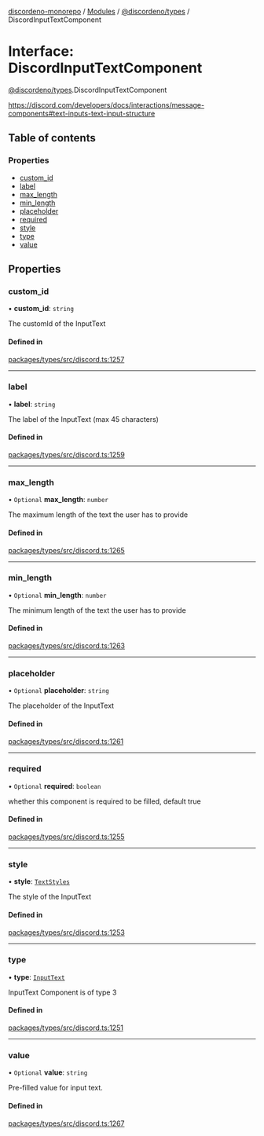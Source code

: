 [discordeno-monorepo](../README.md) / [Modules](../modules.md) / [@discordeno/types](../modules/discordeno_types.md) / DiscordInputTextComponent

# Interface: DiscordInputTextComponent

[@discordeno/types](../modules/discordeno_types.md).DiscordInputTextComponent

https://discord.com/developers/docs/interactions/message-components#text-inputs-text-input-structure

## Table of contents

### Properties

- [custom_id](discordeno_types.DiscordInputTextComponent.md#custom_id)
- [label](discordeno_types.DiscordInputTextComponent.md#label)
- [max_length](discordeno_types.DiscordInputTextComponent.md#max_length)
- [min_length](discordeno_types.DiscordInputTextComponent.md#min_length)
- [placeholder](discordeno_types.DiscordInputTextComponent.md#placeholder)
- [required](discordeno_types.DiscordInputTextComponent.md#required)
- [style](discordeno_types.DiscordInputTextComponent.md#style)
- [type](discordeno_types.DiscordInputTextComponent.md#type)
- [value](discordeno_types.DiscordInputTextComponent.md#value)

## Properties

### custom_id

• **custom_id**: `string`

The customId of the InputText

#### Defined in

[packages/types/src/discord.ts:1257](https://github.com/deepsarda/discordeno/blob/c6dc30bb/packages/types/src/discord.ts#L1257)

---

### label

• **label**: `string`

The label of the InputText (max 45 characters)

#### Defined in

[packages/types/src/discord.ts:1259](https://github.com/deepsarda/discordeno/blob/c6dc30bb/packages/types/src/discord.ts#L1259)

---

### max_length

• `Optional` **max_length**: `number`

The maximum length of the text the user has to provide

#### Defined in

[packages/types/src/discord.ts:1265](https://github.com/deepsarda/discordeno/blob/c6dc30bb/packages/types/src/discord.ts#L1265)

---

### min_length

• `Optional` **min_length**: `number`

The minimum length of the text the user has to provide

#### Defined in

[packages/types/src/discord.ts:1263](https://github.com/deepsarda/discordeno/blob/c6dc30bb/packages/types/src/discord.ts#L1263)

---

### placeholder

• `Optional` **placeholder**: `string`

The placeholder of the InputText

#### Defined in

[packages/types/src/discord.ts:1261](https://github.com/deepsarda/discordeno/blob/c6dc30bb/packages/types/src/discord.ts#L1261)

---

### required

• `Optional` **required**: `boolean`

whether this component is required to be filled, default true

#### Defined in

[packages/types/src/discord.ts:1255](https://github.com/deepsarda/discordeno/blob/c6dc30bb/packages/types/src/discord.ts#L1255)

---

### style

• **style**: [`TextStyles`](../enums/discordeno_types.TextStyles.md)

The style of the InputText

#### Defined in

[packages/types/src/discord.ts:1253](https://github.com/deepsarda/discordeno/blob/c6dc30bb/packages/types/src/discord.ts#L1253)

---

### type

• **type**: [`InputText`](../enums/discordeno_types.MessageComponentTypes.md#inputtext)

InputText Component is of type 3

#### Defined in

[packages/types/src/discord.ts:1251](https://github.com/deepsarda/discordeno/blob/c6dc30bb/packages/types/src/discord.ts#L1251)

---

### value

• `Optional` **value**: `string`

Pre-filled value for input text.

#### Defined in

[packages/types/src/discord.ts:1267](https://github.com/deepsarda/discordeno/blob/c6dc30bb/packages/types/src/discord.ts#L1267)
